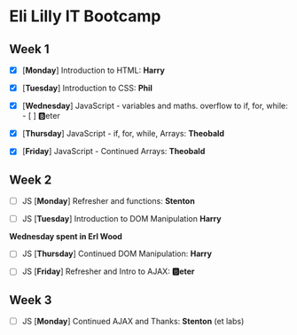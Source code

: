 # Eli Lilly IT Bootcamp

## Week 1

- [x] [**Monday**] Introduction to HTML: **Harry**

- [x] [**Tuesday**] Introduction to CSS: **Phil**

- [x] [**Wednesday**] JavaScript - variables and maths. overflow to if, for, while: - [ ] :b:eter

- [x] [**Thursday**] JavaScript - if, for, while, Arrays: **Theobald**

- [x] [**Friday**] JavaScript - Continued Arrays: **Theobald**

## Week 2

- [ ] JS [**Monday**] Refresher and functions: **Stenton**

- [ ] JS [**Tuesday**] Introduction to DOM Manipulation **Harry**

**Wednesday spent in Erl Wood**

- [ ] JS [**Thursday**] Continued DOM Manipulation: **Harry**

- [ ] JS [**Friday**] Refresher and Intro to AJAX: **:b:eter**

## Week 3

- [ ] JS [**Monday**] Continued AJAX and Thanks: **Stenton**  (et labs)